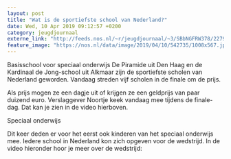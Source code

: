 ```yaml
---
layout: post
title: "Wat is de sportiefste school van Nederland?"
date: Wed, 10 Apr 2019 09:12:57 +0200
category: jeugdjournaal
externe_link: "http://feeds.nos.nl/~r/jeugdjournaal/~3/SBbNGFRW378/2279794"
feature_image: "https://nos.nl/data/image/2019/04/10/542735/1008x567.jpg"
---
```


<p>Basisschool voor speciaal onderwijs De Piramide uit Den Haag en de Kardinaal de Jong-school uit Alkmaar zijn de sportiefste scholen van Nederland geworden. Vandaag streden vijf scholen in de finale om de prijs. </p>
<p>Als prijs mogen ze een dagje uit of krijgen ze een geldprijs van paar duizend euro. Verslaggever Noortje keek vandaag mee tijdens de finale-dag. Dat kan je zien in de video hierboven.</p>
<p>Speciaal onderwijs</p>
<p>Dit keer deden er voor het eerst ook kinderen van het speciaal onderwijs mee. Iedere school in Nederland kon zich opgeven voor de wedstrijd. In de video hieronder hoor je meer over de wedstrijd:</p><img src="http://feeds.feedburner.com/~r/jeugdjournaal/~4/SBbNGFRW378" height="1" width="1" alt=""/>
